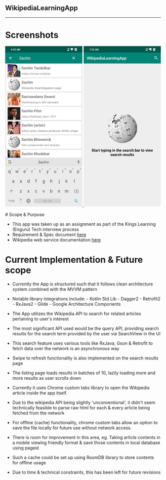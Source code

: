 ## WikipediaLearningApp
---

# Screenshots

<p>
<a href="https://github.com/asadkhan777/WikipediaLearningApp/blob/develop/app/release/app-release.apk?raw=true">
<img src="https://github.com/asadkhan777/WikipediaLearningApp/blob/develop/screenshots/Screenshot_2019-08-14-04-42-17-251_com.example.wikipedialearningapp.png" width="250" title="Screenshot1">
<img src="https://github.com/asadkhan777/WikipediaLearningApp/blob/develop/screenshots/Screenshot_2019-08-14-07-52-29-173_com.example.wikipedialearningapp.png" width="250" title="Screenshot2">
</a>
</p>
# Scope & Purpose

- This app was taken up as an assignment as part of the Kings Learning (Enguru) Tech interview process
- Requirement & Spec document  [here](https://docs.google.com/document/d/1brNfPeOeLGkBmBN5j8ot9VJXLrKW2XQUNawM2uUBFuc/edit)
- Wikipedia web service documentation [here](https://www.mediawiki.org/wiki/API:Main_page)

# Current Implementation & Future scope

- Currently the App is structured such that it follows clean architecture system combined with the MVVM pattern
- Notable library integrations include:
      - Kotlin Std Lib
      - Dagger2
      - Retrofit2
      - RxJava2
      - Glide
      - Google Architecture Components

- The App utilizes the Wikipedia API to search for related articles pertaining to user's interest
- The most significant API used would be the query API, providing search results for the search term provided by the user via SearchView in the UI
- This search feature uses various tools like RxJava, Gson & Retrofit to fetch data over the network is an asynchronous way
- Swipe to refresh functionality is also implemented on the search results page
- The listing page loads results in batches of 10, lazily loading more and more results as user scrolls down
- Currently it uses Chrome custom tabs library to open the Wikipedia article inside the app itself.
- Due to the wikipedia API being slightly 'unconventional', it didn't seem technically feasible to parse raw html for each & every article being fetched from the network
- For offline (cache) functionality, chrome custom tabs allow an option to save the file locally for future use without network access.
- There is room for improvement in this area, eg. Taking article contents in a mobile viewing friendly format & save those contents in local database using pageid
- Such a cache could be set up using RoomDB library to store contents for offline usage
- Due to time & technical constraints, this has been left for future revisions
